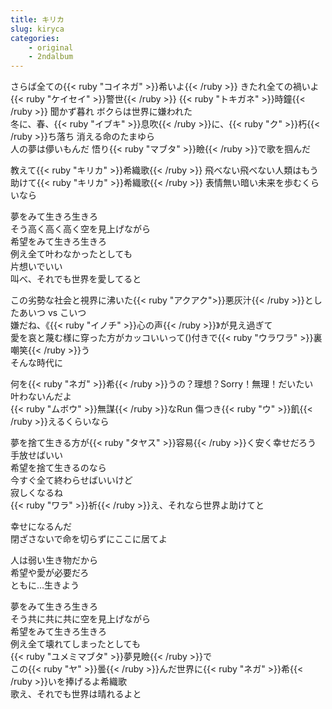 ```yaml
---
title: キリカ
slug: kiryca
categories:
    - original
    - 2ndalbum
---
```


さらば全ての{{< ruby "コイネガ" >}}希いよ{{< /ruby >}} きたれ全ての禍いよ  
{{< ruby "ケイセイ" >}}警世{{< /ruby >}} {{< ruby "トキガネ" >}}時鐘{{< /ruby >}} 聞かず暮れ ボクらは世界に嫌われた  
冬に、春、{{< ruby "イブキ" >}}息吹{{< /ruby >}}に、{{< ruby "ク" >}}朽{{< /ruby >}}ち落ち 消える命のたまゆら  
人の夢は儚いもんだ 悟り{{< ruby "マブタ" >}}瞼{{< /ruby >}}で歌を掴んだ  

教えて{{< ruby "キリカ" >}}希織歌{{< /ruby >}} 飛べない飛べない人類はもう  
助けて{{< ruby "キリカ" >}}希織歌{{< /ruby >}} 表情無い暗い未来を歩むくらいなら  

夢をみて生きろ生きろ  
そう高く高く高く空を見上げながら  
希望をみて生きろ生きろ  
例え全て叶わなかったとしても  
片想いでいい  
叫べ、それでも世界を愛してると  

この劣勢な社会と視界に沸いた{{< ruby "アクアク">}}悪灰汁{{< /ruby >}}としたあいつ vs こいつ  
嫌だね、《{{< ruby "イノチ" >}}心の声{{< /ruby >}}》が見え過ぎて  
愛を哀と蔑む様に穿った方がカッコいいって()付きで{{< ruby "ウラワラ" >}}裏嘲笑{{< /ruby >}}う  
そんな時代に  

何を{{< ruby "ネガ" >}}希{{< /ruby >}}うの？理想？Sorry！無理！だいたい  
叶わないんだよ  
{{< ruby "ムボウ" >}}無謀{{< /ruby >}}なRun 傷つき{{< ruby "ウ" >}}飢{{< /ruby >}}えるくらいなら  

夢を捨て生きる方が{{< ruby "タヤス" >}}容易{{< /ruby >}}く安く幸せだろう  
手放せばいい  
希望を捨て生きるのなら  
今すぐ全て終わらせばいいけど  
寂しくなるね  
{{< ruby "ワラ" >}}祈{{< /ruby >}}え、それなら世界よ助けてと  

幸せになるんだ  
閉ざさないで命を切らずにここに居てよ  

人は弱い生き物だから  
希望や愛が必要だろ  
ともに…生きよう  

夢をみて生きろ生きろ  
そう共に共に共に空を見上げながら  
希望をみて生きろ生きろ  
例え全て壊れてしまったとしても  
{{< ruby "ユメミマブタ" >}}夢見瞼{{< /ruby >}}で  
この{{< ruby "ヤ" >}}曇{{< /ruby >}}んだ世界に{{< ruby "ネガ" >}}希{{< /ruby >}}いを捧げるよ希織歌  
歌え、それでも世界は晴れるよと  

